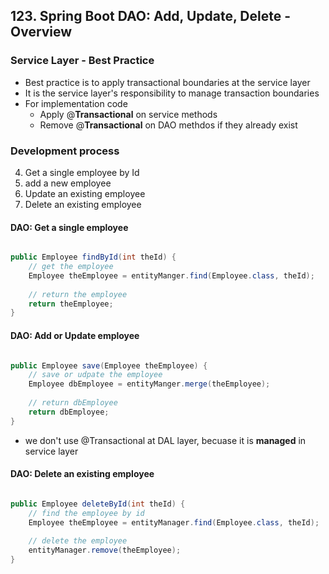 ## 123. Spring Boot DAO: Add, Update, Delete - Overview

### Service Layer - Best Practice
* Best practice is to apply transactional boundaries at the service layer 
* It is the service layer's responsibility to manage transaction boundaries 
* For implementation code
  * Apply @**Transactional** on service methods
  * Remove @**Transactional**  on DAO methdos if they already exist 

### Development process 
4. Get a single employee by Id
5. add a new employee
6. Update an existing employee
7. Delete an existing employee 

#### DAO: Get a single employee 
```java

public Employee findById(int theId) {
    // get the employee 
    Employee theEmployee = entityManger.find(Employee.class, theId);
    
    // return the employee
    return theEmployee; 
}
```

#### DAO: Add or Update employee 
```java

public Employee save(Employee theEmployee) {
    // save or udpate the employee 
    Employee dbEmployee = entityManger.merge(theEmployee); 
    
    // return dbEmployee
    return dbEmployee; 
}
```
* we don't use @Transactional at DAL layer, becuase it is **managed** in service layer 

#### DAO: Delete an existing employee
```java

public Employee deleteById(int theId) {
    // find the employee by id 
    Employee theEmployee = entityManager.find(Employee.class, theId);
    
    // delete the employee
    entityManager.remove(theEmployee); 
}
```